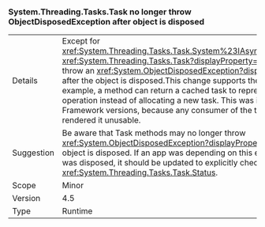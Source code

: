 ### System.Threading.Tasks.Task no longer throw ObjectDisposedException after object is disposed


|   |   |
|---|---|
|Details|Except for <xref:System.Threading.Tasks.Task.System%23IAsyncResult%23AsyncWaitHandle>, <xref:System.Threading.Tasks.Task?displayProperty=name> methods no longer throw an <xref:System.ObjectDisposedException?displayProperty=name> exception after the object is disposed.This change supports the use of cached tasks. For example, a method can return a cached task to represent an already completed operation instead of allocating a new task. This was impossible in previous .NET Framework versions, because any consumer of the task could dispose of it, which rendered it unusable.|
|Suggestion|Be aware that Task methods may no longer throw <xref:System.ObjectDisposedException?displayProperty=name> in cases when the object is disposed. If an app was depending on this exception to know that a task was disposed, it should be updated to explicitly check the task's status using <xref:System.Threading.Tasks.Task.Status>.|
|Scope|Minor|
|Version|4.5|
|Type|Runtime|

